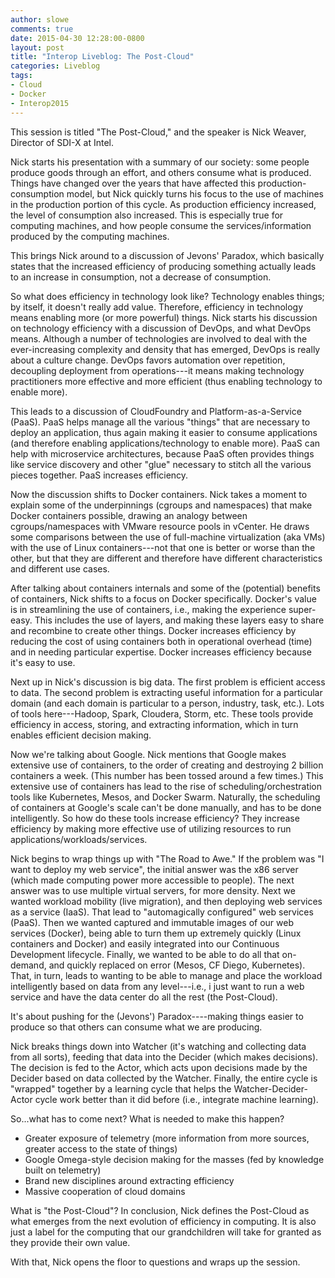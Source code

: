 ```yaml
---
author: slowe
comments: true
date: 2015-04-30 12:28:00-0800
layout: post
title: "Interop Liveblog: The Post-Cloud"
categories: Liveblog
tags:
- Cloud
- Docker
- Interop2015
---
```


This session is titled "The Post-Cloud," and the speaker is Nick Weaver, Director of SDI-X at Intel.

Nick starts his presentation with a summary of our society: some people produce goods through an effort, and others consume what is produced. Things have changed over the years that have affected this production-consumption model, but Nick quickly turns his focus to the use of machines in the production portion of this cycle. As production efficiency increased, the level of consumption also increased. This is especially true for computing machines, and how people consume the services/information produced by the computing machines.

This brings Nick around to a discussion of Jevons' Paradox, which basically states that the increased efficiency of producing something actually leads to an increase in consumption, not a decrease of consumption.

So what does efficiency in technology look like? Technology enables things; by itself, it doesn't really add value. Therefore, efficiency in technology means enabling more (or more powerful) things. Nick starts his discussion on technology efficiency with a discussion of DevOps, and what DevOps means. Although a number of technologies are involved to deal with the ever-increasing complexity and density that has emerged, DevOps is really about a culture change. DevOps favors automation over repetition, decoupling deployment from operations---it means making technology practitioners more effective and more efficient (thus enabling technology to enable more).

This leads to a discussion of CloudFoundry and Platform-as-a-Service (PaaS). PaaS helps manage all the various "things" that are necessary to deploy an application, thus again making it easier to consume applications (and therefore enabling applications/technology to enable more). PaaS can help with microservice architectures, because PaaS often provides things like service discovery and other "glue" necessary to stitch all the various pieces together. PaaS increases efficiency.

Now the discussion shifts to Docker containers. Nick takes a moment to explain some of the underpinnings (cgroups and namespaces) that make Docker containers possible, drawing an analogy between cgroups/namespaces with VMware resource pools in vCenter. He draws some comparisons between the use of full-machine virtualization (aka VMs) with the use of Linux containers---not that one is better or worse than the other, but that they are different and therefore have different characteristics and different use cases.

After talking about containers internals and some of the (potential) benefits of containers, Nick shifts to a focus on Docker specifically. Docker's value is in streamlining the use of containers, i.e., making the experience super-easy. This includes the use of layers, and making these layers easy to share and recombine to create other things. Docker increases efficiency by reducing the cost of using containers both in operational overhead (time) and in needing particular expertise. Docker increases efficiency because it's easy to use.

Next up in Nick's discussion is big data. The first problem is efficient access to data. The second problem is extracting useful information for a particular domain (and each domain is particular to a person, industry, task, etc.). Lots of tools here---Hadoop, Spark, Cloudera, Storm, etc. These tools provide efficiency in access, storing, and extracting information, which in turn enables efficient decision making.

Now we're talking about Google. Nick mentions that Google makes extensive use of containers, to the order of creating and destroying 2 billion containers a week. (This number has been tossed around a few times.) This extensive use of containers has lead to the rise of scheduling/orchestration tools like Kubernetes, Mesos, and Docker Swarm. Naturally, the scheduling of containers at Google's scale can't be done manually, and has to be done intelligently. So how do these tools increase efficiency? They increase efficiency by making more effective use of utilizing resources to run applications/workloads/services.

Nick begins to wrap things up with "The Road to Awe." If the problem was "I want to deploy my web service", the initial answer was the x86 server (which made computing power more accessible to people). The next answer was to use multiple virtual servers, for more density. Next we wanted workload mobility (live migration), and then deploying web services as a service (IaaS). That lead to "automagically configured" web services (PaaS). Then we wanted captured and immutable images of our web services (Docker), being able to turn them up extremely quickly (Linux containers and Docker) and easily integrated into our Continuous Development lifecycle. Finally, we wanted to be able to do all that on-demand, and quickly replaced on error (Mesos, CF Diego, Kubernetes). That, in turn, leads to wanting to be able to manage and place the workload intelligently based on data from any level---i.e., i just want to run a web service and have the data center do all the rest (the Post-Cloud).

It's about pushing for the (Jevons') Paradox----making things easier to produce so that others can consume what we are producing.

Nick breaks things down into Watcher (it's watching and collecting data from all sorts), feeding that data into the Decider (which makes decisions). The decision is fed to the Actor, which acts upon decisions made by the Decider based on data collected by the Watcher. Finally, the entire cycle is "wrapped" together by a learning cycle that helps the Watcher-Decider-Actor cycle work better than it did before (i.e., integrate machine learning).

So...what has to come next? What is needed to make this happen?

* Greater exposure of telemetry (more information from more sources, greater access to the state of things)
* Google Omega-style decision making for the masses (fed by knowledge built on telemetry)
* Brand new disciplines around extracting efficiency
* Massive cooperation of cloud domains

What is "the Post-Cloud"? In conclusion, Nick defines the Post-Cloud as what emerges from the next evolution of efficiency in computing. It is also just a label for the computing that our grandchildren will take for granted as they provide their own value.

With that, Nick opens the floor to questions and wraps up the session.
